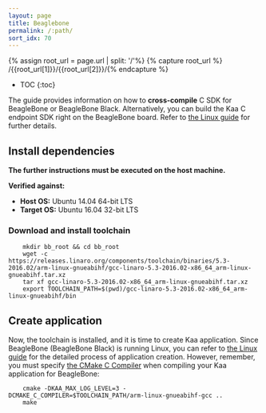 ```yaml
---
layout: page
title: Beaglebone
permalink: /:path/
sort_idx: 70
---
```


{% assign root_url = page.url | split: '/'%}
{% capture root_url  %} /{{root_url[1]}}/{{root_url[2]}}/{% endcapture %}

* TOC
{:toc}

The guide provides information on how to **cross-compile** C SDK for BeagleBone or BeagleBone Black.
Alternatively, you can build the Kaa C endpoint SDK right on the BeagleBone board.
Refer to [the Linux guide]({{root_url}}Programming-guide/Using-Kaa-endpoint-SDKs/C/SDK-Linux/) for further details.

## Install dependencies

**The further instructions must be executed on the host machine.**

**Verified against:**

 - **Host OS:** Ubuntu 14.04 64-bit LTS
 - **Target OS:** Ubuntu 16.04 32-bit LTS

### Download and install toolchain

        mkdir bb_root && cd bb_root
        wget -c https://releases.linaro.org/components/toolchain/binaries/5.3-2016.02/arm-linux-gnueabihf/gcc-linaro-5.3-2016.02-x86_64_arm-linux-gnueabihf.tar.xz
        tar xf gcc-linaro-5.3-2016.02-x86_64_arm-linux-gnueabihf.tar.xz
        export TOOLCHAIN_PATH=$(pwd)/gcc-linaro-5.3-2016.02-x86_64_arm-linux-gnueabihf/bin

## Create application
Now, the toolchain is installed, and it is time to create Kaa application.
Since BeagleBone (BeagleBone Black) is running Linux, you can refer to [the Linux guide]({{root_url}}Programming-guide/Using-Kaa-endpoint-SDKs/C/SDK-Linux/#c-sdk-build) for the detailed process of application creation.
However, remember, you must specify [the CMake C Compiler](http://www.vtk.org/Wiki/CMake_Cross_Compiling#Setting_up_the_system_and_toolchain) when compiling your Kaa application for BeagleBone:

        cmake -DKAA_MAX_LOG_LEVEL=3 -DCMAKE_C_COMPILER=$TOOLCHAIN_PATH/arm-linux-gnueabihf-gcc ..
        make
